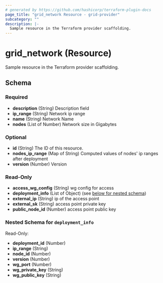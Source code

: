 ```yaml
---
# generated by https://github.com/hashicorp/terraform-plugin-docs
page_title: "grid_network Resource - grid-provider"
subcategory: ""
description: |-
  Sample resource in the Terraform provider scaffolding.
---
```


# grid_network (Resource)

Sample resource in the Terraform provider scaffolding.



<!-- schema generated by tfplugindocs -->
## Schema

### Required

- **description** (String) Description field
- **ip_range** (String) Network ip range
- **name** (String) Network Name
- **nodes** (List of Number) Network size in Gigabytes

### Optional

- **id** (String) The ID of this resource.
- **nodes_ip_range** (Map of String) Computed values of nodes' ip ranges after deployment
- **version** (Number) Version

### Read-Only

- **access_wg_config** (String) wg config for access
- **deployment_info** (List of Object) (see [below for nested schema](#nestedatt--deployment_info))
- **external_ip** (String) ip of the access point
- **external_sk** (String) access point private key
- **public_node_id** (Number) access point public key

<a id="nestedatt--deployment_info"></a>
### Nested Schema for `deployment_info`

Read-Only:

- **deployment_id** (Number)
- **ip_range** (String)
- **node_id** (Number)
- **version** (Number)
- **wg_port** (Number)
- **wg_private_key** (String)
- **wg_public_key** (String)


